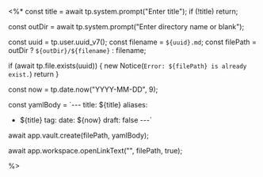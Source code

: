 <%*
const title = await tp.system.prompt("Enter title");
if (!title) return;

const outDir = await tp.system.prompt("Enter directory name or blank");

const uuid = tp.user.uuid_v7();
const filename = `${uuid}.md`;
const filePath = outDir ? `${outDir}/${filename}` : filename;

if (await tp.file.exists(uuid)) {
  new Notice(`Error: ${filePath} is already exist.`)
  return
}

const now = tp.date.now("YYYY-MM-DD", 9);

const yamlBody = `---
title: ${title}
aliases:
  - ${title}
tag:
date: ${now}
draft: false
---`

await app.vault.create(filePath, yamlBody);

await app.workspace.openLinkText("", filePath, true);

%>